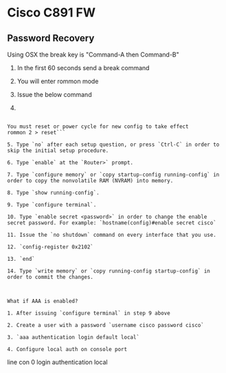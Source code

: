 # Cisco C891 FW 

## Password Recovery

Using OSX the break key is "Command-A then Command-B"

1. In the first 60 seconds send a break command 

2. You will enter rommon mode

3. Issue the below command

4. 
  ```rommon 1 > confreg 0x2142

  You must reset or power cycle for new config to take effect
  rommon 2 > reset```

5. Type `no` after each setup question, or press `Ctrl-C` in order to skip the initial setup procedure.

6. Type `enable` at the `Router>` prompt.

7. Type `configure memory` or `copy startup-config running-config` in order to copy the nonvolatile RAM (NVRAM) into memory.

8. Type `show running-config`.

9. Type `configure terminal`.

10. Type `enable secret <password>` in order to change the enable secret password. For example: `hostname(config)#enable secret cisco`

11. Issue the `no shutdown` command on every interface that you use.

12. `config-register 0x2102`

13. `end`

14. Type `write memory` or `copy running-config startup-config` in order to commit the changes.



What if AAA is enabled?

1. After issuing `configure terminal` in step 9 above

2. Create a user with a password `username cisco password cisco`

3. `aaa authentication login default local`

4. Configure local auth on console port

   ```
   line con 0
   login authentication local
   ```
